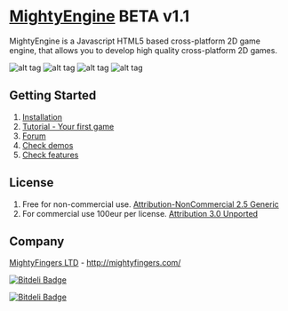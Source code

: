 [MightyEngine](http://mightyfingers.com/) BETA v1.1
======
MightyEngine is a Javascript HTML5 based cross-platform 2D game engine, that allows you to develop high quality cross-platform 2D games.

![alt tag](http://mightyfingers.com/showcase/thumb_01.png)
![alt tag](http://mightyfingers.com/showcase/thumb_02.png)
![alt tag](http://mightyfingers.com/showcase/thumb_03.png)
![alt tag](http://mightyfingers.com/showcase/thumb_04.png)

## Getting Started

1. [Installation](http://docs.mightyfingers.com/manual/installation/3)
2. [Tutorial - Your first game](http://docs.mightyfingers.com/tutorial/snake-your-first-game/48)
3. [Forum](http://forum.mightyfingers.com/)
4. [Check demos](http://mightyfingers.com/engine-demo/)
5. [Check features](http://docs.mightyfingers.com/manual/features/34)

## License
1. Free for non-commercial use. [Attribution-NonCommercial 2.5 Generic](http://creativecommons.org/licenses/by-nc/2.5/)
2. For commercial use 100eur per license. [Attribution 3.0 Unported](http://creativecommons.org/licenses/by/3.0/deed.en_US)

## Company
[MightyFingers LTD](http://mightyfingers.com/) - http://mightyfingers.com/

[![Bitdeli Badge](https://d2weczhvl823v0.cloudfront.net/TheMightyFingers/mightyengine/trend.png)](https://bitdeli.com/free "Bitdeli Badge")


[![Bitdeli Badge](https://d2weczhvl823v0.cloudfront.net/TheMightyFingers/mightyengine/trend.png)](https://bitdeli.com/free "Bitdeli Badge")

